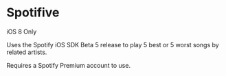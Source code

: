 Spotifive
=========

iOS 8 Only

Uses the Spotify iOS SDK Beta 5 release to play 5 best or 5 worst songs by related artists.

Requires a Spotify Premium account to use.
